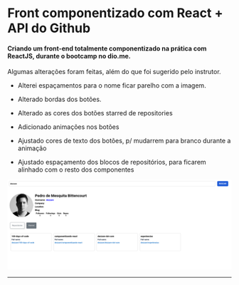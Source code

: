 # Front componentizado com React + API do Github

#### Criando um front-end totalmente componentizado na prática com ReactJS, durante o bootcamp no dio.me.

Algumas alterações foram feitas, além do que foi sugerido pelo instrutor.

- Alterei espaçamentos para o nome ficar parelho com a imagem.

- Alterado bordas dos botões.

- Alterado as cores dos botões starred de repositories

- Adicionado animações nos botões

- Ajustado cores de texto dos botões, p/ mudarrem para branco durante a animação

- Ajustado espaçamento dos blocos de repositórios, para ficarem alinhado com o resto dos componentes

![Demonstração](https://github.com/dezzare/componentizando-react/blob/main/ss-componentizando.png?raw=true)

_____________________________________________________________________

# 
